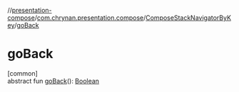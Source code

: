 //[presentation-compose](../../../index.md)/[com.chrynan.presentation.compose](../index.md)/[ComposeStackNavigatorByKey](index.md)/[goBack](go-back.md)

# goBack

[common]\
abstract fun [goBack](go-back.md)(): [Boolean](https://kotlinlang.org/api/latest/jvm/stdlib/kotlin/-boolean/index.html)
